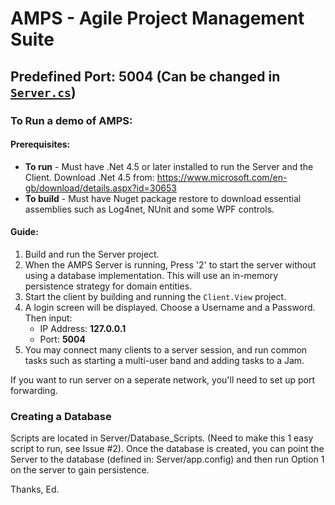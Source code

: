 # AMPS - Agile Project Management Suite

## Predefined Port: **5004** (Can be changed in [`Server.cs`](https://github.com/EdAllonby/AMPS/blob/master/Source/Server/Server.cs))

### To Run a demo of AMPS:

#### Prerequisites:
* **To run** - Must have .Net 4.5 or later installed to run the Server and the Client. Download .Net 4.5 from: https://www.microsoft.com/en-gb/download/details.aspx?id=30653
* **To build** - Must have Nuget package restore to download essential assemblies such as Log4net, NUnit and some WPF controls. 

#### Guide:
1. Build and run the Server project.
2. When the AMPS Server is running, Press '2' to start the server without using a database implementation. This will use an in-memory persistence strategy for domain entities.
3. Start the client by building and running the `Client.View` project. 
4. A login screen will be displayed. Choose a Username and a Password. Then input:
	* IP Address: **127.0.0.1**
	* Port: **5004**
5. You may connect many clients to a server session, and run common tasks such as starting a multi-user band and adding tasks to a Jam.

If you want to run server on a seperate network, you'll need to set up port forwarding.

### Creating a Database
Scripts are located in Server/Database_Scripts. (Need to make this 1 easy script to run, see Issue #2). Once the database is created, you can point the Server to the database (defined in: Server/app.config) and then run Option 1 on the server to gain persistence.

Thanks, Ed.
